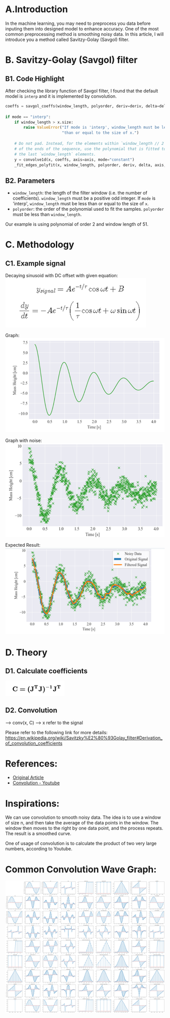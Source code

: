 # A.Introduction

In the machine learning, you may need to preprocess you data before inputing them into designed model to enhance
accuracy. One of the most common preprocessing method is smoothing noisy data. In this article, I will introduce you a
method called Savitzy-Golay (Savgol) filter.

# B. Savitzy-Golay (Savgol) filter

## B1. Code Highlight

After checking the library function of Savgol filter, I found that the default model is `interp` and it is implemented
by convolution.

```python
coeffs = savgol_coeffs(window_length, polyorder, deriv=deriv, delta=delta)

if mode == "interp":
    if window_length > x.size:
        raise ValueError("If mode is 'interp', window_length must be less "
                         "than or equal to the size of x.")

    # Do not pad. Instead, for the elements within `window_length // 2`
    # of the ends of the sequence, use the polynomial that is fitted to
    # the last `window_length` elements.
    y = convolve1d(x, coeffs, axis=axis, mode="constant")
    _fit_edges_polyfit(x, window_length, polyorder, deriv, delta, axis, y)
```

## B2. Parameters

- `window_length`: the length of the filter window (i.e. the number of coefficients). `window_length` must be a positive
  odd integer. If `mode` is 'interp', `window_length` must be less than or equal to the size of `x`.
- `polyorder`: the order of the polynomial used to fit the samples. `polyorder` must be less than `window_length`.

Our example is using polynomial of order 2 and window length of 51.

# C. Methodology

## C1. Example signal

Decaying sinusoid with DC offset with given equation:
![img_1.png](img_1.png)

Graph:
![img_2.png](img_2.png)

Graph with noise:
![img_4.png](img_4.png)

Expected Result:
![img_6.png](img_6.png)

# D. Theory

## D1. Calculate coefficients

![img_7.png](img_7.png)

## D2. Convolution

--> conv(x, C)
--> x refer to the signal

Please refer to the following link for more details:
https://en.wikipedia.org/wiki/Savitzky%E2%80%93Golay_filter#Derivation_of_convolution_coefficients

# References:

- [Original Article](https://medium.com/python-in-plain-english/my-favorite-way-to-smooth-noisy-data-with-python-bd28abe4b7d0)
- [Convolution - Youtube](https://www.youtube.com/watch?v=KuXjwB4LzSA)

# Inspirations:

We can use convolution to smooth noisy data. The idea is to use a window of size n, and then take the average of the
data points in the window. The window then moves to the right by one data point, and the process repeats. The result is
a smoothed curve.

One of usage of convolution is to calculate the product of two very large numbers, according to Youtube.

# Common Convolution Wave Graph:

![plot](img.png)